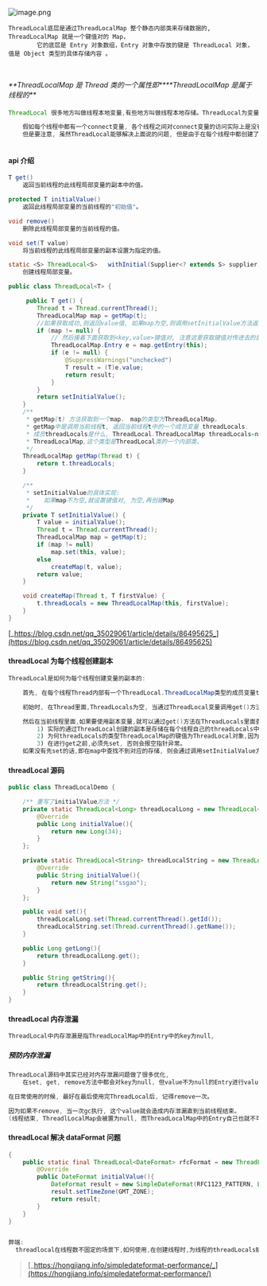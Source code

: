 ![image.png](https://cdn.nlark.com/yuque/0/2021/png/659846/1611872041838-781f0efb-a058-41f9-ac37-6e33dbf424a6.png#crop=0&crop=0&crop=1&crop=1&height=232&id=dNeDR&margin=%5Bobject%20Object%5D&name=image.png&originHeight=251&originWidth=561&originalType=binary&ratio=1&rotation=0&showTitle=false&size=14727&status=done&style=none&title=&width=518)

```
ThreadLocal底层是通过ThreadLocalMap 整个静态内部类来存储数据的,
ThreadLocalMap 就是一个键值对的 Map，
		它的底层是 Entry 对象数组，Entry 对象中存放的键是 ThreadLocal 对象，值是 Object 类型的具体存储内容 。
```

​

_**ThreadLocalMap 是 Thread 类的一个属性即\*\***ThreadLocalMap 是属于线程的\*\*_
_**​**_

####

```java
ThreadLocal 很多地方叫做线程本地变量,有些地方叫做线程本地存储。ThreadLocal为变量在每个线程中创建一个副本, 那么每个线程可以访问自己的副本变量。

	假如每个线程中都有一个connect变量, 各个线程之间对connect变量的访问实际上是没有依赖关系的, 即一个线程不需要关心其他线程是否为这个connect进行了修改的。ThreadLocal在每个线程中对该变量会创建一个副本, 即每个线程内都会有一个该变量,且在线程内部任何地方都可以使用, 线程之间互不影响, 这样一来就不存在线程安全问题, 也不会严重影响程序执行性能。
	但是要注意, 虽然ThreadLocal能够解决上面说的问题, 但是由于在每个线程中都创建了副本, 所以要考虑它对资源的消耗, 比如内存的占用会比不使用ThreadLocal要大。



```

#### api 介绍

```java
T get()
    返回当前线程的此线程局部变量的副本中的值。

protected T	initialValue()
	返回此线程局部变量的当前线程的"初始值"。

void remove()
	删除此线程局部变量的当前线程的值。

void set(T value)
	将当前线程的此线程局部变量的副本设置为指定的值。

static <S> ThreadLocal<S>	withInitial(Supplier<? extends S> supplier)
	创建线程局部变量。

```

```java
public class ThreadLocal<T> {

	 public T get() {
        Thread t = Thread.currentThread();
        ThreadLocalMap map = getMap(t);
        //如果获取成功,则返回value值, 如果map为空,则调用setInitialValue方法返回value
        if (map != null) {
            // 然后接着下面获取到<key,value>键值对, 注意这里获取键值对传进去的是this, 而不是当前线程t。
            ThreadLocalMap.Entry e = map.getEntry(this);
            if (e != null) {
                @SuppressWarnings("unchecked")
                T result = (T)e.value;
                return result;
            }
        }
        return setInitialValue();
    }
    /**
     * getMap(t) 方法获取到一个map， map的类型为ThreadLocalMap。
     * getMap中是调用当前线程t, 返回当前线程t中的一个成员变量 threadLocals.
     * 成员threadLocals是什么, ThreadLocal.ThreadLocalMap threadLocals=null; 实际上就是一个
     * ThreadLocalMap,这个类型是ThreadLocal类的一个内部类。
     */
    ThreadLocalMap getMap(Thread t) {
        return t.threadLocals;
    }

    /**
     * setInitialValue的具体实现:
     *    如果map不为空,就设置键值对, 为空,再创建Map
     */
    private T setInitialValue() {
        T value = initialValue();
        Thread t = Thread.currentThread();
        ThreadLocalMap map = getMap(t);
        if (map != null)
            map.set(this, value);
        else
            createMap(t, value);
        return value;
    }

    void createMap(Thread t, T firstValue) {
        t.threadLocals = new ThreadLocalMap(this, firstValue);
    }
}
```

[_https://blog.csdn.net/qq_35029061/article/details/86495625_](https://blog.csdn.net/qq_35029061/article/details/86495625)

#### threadLocal 为每个线程创建副本

```java
ThreadLocal是如何为每个线程创建变量的副本的:

	首先, 在每个线程Thread内部有一个ThreadLocal.ThreadLocalMap类型的成员变量threadLocals, 这个threadLocals就是用来存储实际的变量副本。键值为当前ThreadLocal变量, value为变量副本(即 T类型的变量)。

    初始时, 在Thread里面,ThreadLocals为空, 当通过ThreadLocal变量调用get()方法或set()方法,就会对Thread类中的threadLocals进行初始化,并且以当前ThreadLocal变量为键值, 以ThreadLocal要保存的副本变量value,存到threadLocals。

    然后在当前线程里面,如果要使用副本变量,就可以通过get()方法在ThreadLocals里面查找。
    	1) 实际的通过ThreadLocal创建的副本是存储在每个线程自己的threadLocals中的。
        2) 为何threadLocals的类型ThreadLocalMap的键值为ThreadLocal对象,因为每个线程中可有多个threadLocal变量,就像下面代码中的LongLocal和StringLocal
        3) 在进行get之前,必须先set, 否则会报空指针异常。
    如果没有先set的话,即在map中查找不到对应的存储, 则会通过调用setInitialValue方法返回i, 而在setInitialValue方法中,有一个语句是T value = initialValue,默认情况下, initialValue方法返回的是null。

```

#### threadLocal 源码

```java
public class ThreadLocalDemo {

    /** 重写了initialValue方法 */
    private static ThreadLocal<Long> threadLocalLong = new ThreadLocal<Long>(){
        @Override
        public Long initialValue(){
            return new Long(34);
        }
    };

    private static ThreadLocal<String> threadLocalString = new ThreadLocal<String>(){
        @Override
        public String initialValue(){
            return new String("ssgao");
        }
    };

    public void set(){
        threadLocalLong.set(Thread.currentThread().getId());
        threadLocalString.set(Thread.currentThread().getName());
    }

    public Long getLong(){
        return threadLocalLong.get();
    }

    public String getString(){
        return threadLocalString.get();
    }
}

```

#### threadLocal 内存泄漏

```java
ThreadLocal中内存泄漏是指ThreadLocalMap中的Entry中的key为null,
```

##### 预防内存泄漏

```java
ThreadLocal源码中其实已经对内存泄漏问题做了很多优化,
	在set, get, remove方法中都会对key为null, 但value不为null的Entry进行value置null操作, 使得value引用为null, 可达性失败, 在gc时可以回收value为null的内存。

在日常使用的时候, 最好在最后使用完ThreadLocal后, 记得remove一次。

因为如果不remove, 当一次gc执行, 这个value就会造成内存泄漏直到当前线程结束。
(线程结束, ThreadlLocalMap会被置为null, 而ThreadLocalMap中的Entry自己也就不可达, 会被回收, 一切都被回收)

```

#### threadLocal 解决 dataFormat 问题

```java
{
	public static final ThreadLocal<DateFormat> rfcFormat = new ThreadLocal<DateFormat>(){
    	@Override
        public DateFormat initialValue(){
        	DateFormat result = new SimpleDateFormat(RFC1123_PATTERN, Locale.US);
            result.setTimeZone(GMT_ZONE);
            return result;
        }
    }
}


弊端:
  threadlocal在线程数不固定的场景下,如何使用,在创建线程时,为线程的threadLocals赋值。
```

> [_https://hongjiang.info/simpledateformat-performance/_](https://hongjiang.info/simpledateformat-performance/)
